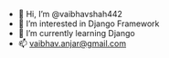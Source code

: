 - 👋 Hi, I’m @vaibhavshah442
- 👀 I’m interested in Django Framework
- 🌱 I’m currently learning Django 
- 📫 vaibhav.anjar@gmail.com

<!---
vaibhavshah442/vaibhavshah442 is a ✨ special ✨ repository because its `README.md` (this file) appears on your GitHub profile.
You can click the Preview link to take a look at your changes.
--->
